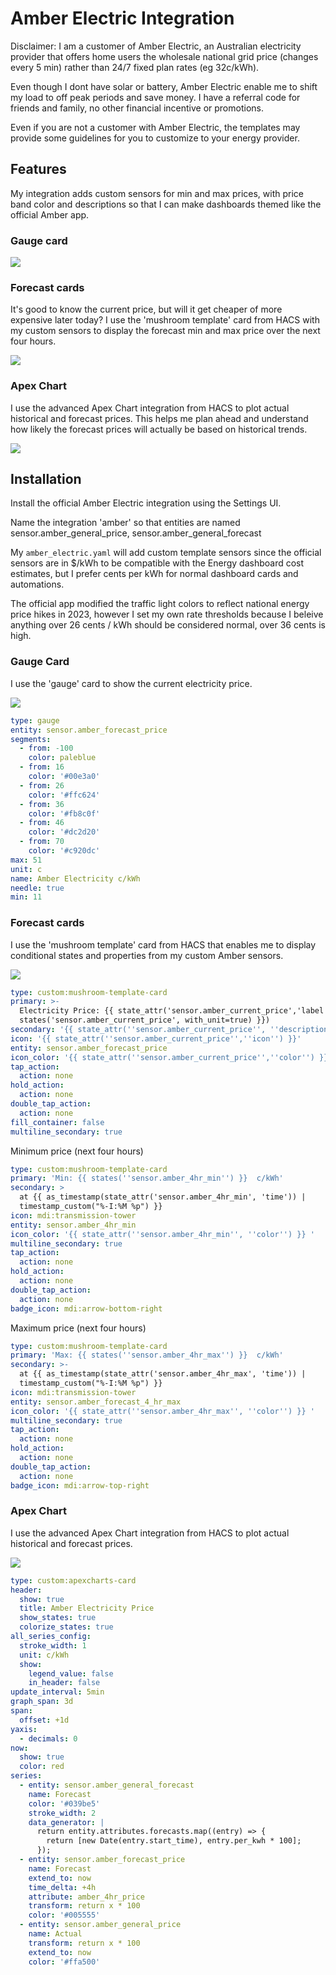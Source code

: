 # Amber Electric Integration

Disclaimer: I am a customer of Amber Electric, an Australian electricity provider that offers home users
the wholesale national grid price (changes every 5 min) rather than 24/7 fixed plan rates (eg 32c/kWh).

Even though I dont have solar or battery, Amber Electric enable me to shift my load to off peak periods and save money. I have a referral code for friends and family, no other financial incentive or promotions.

Even if you are not a customer with Amber Electric, the templates may provide some guidelines for you to customize to your energy provider.

## Features

My integration adds custom sensors for min and max prices, with price band color and descriptions so that I can make dashboards themed like the official Amber app.

### Gauge card

![](gauge_card.png)

### Forecast cards

It's good to know the current price, but will it get cheaper of more expensive later today? I use the 'mushroom template' card from HACS with my custom sensors to display the forecast min and max price over the next four hours.

![](forecast_cards.png)

### Apex Chart

I use the advanced Apex Chart integration from HACS to plot actual historical and forecast prices. This helps me plan ahead and understand how likely the forecast prices will actually be based on historical trends.

![](apex_chart.png)

## Installation

Install the official Amber Electric integration using the Settings UI.

Name the integration 'amber' so that entities are named sensor.amber_general_price, sensor.amber_general_forecast

My `amber_electric.yaml` will add custom template sensors since the official sensors are in $/kWh to be compatible 
with the Energy dashboard cost estimates, but I prefer cents per kWh for normal dashboard cards and automations.


The official app modified the traffic light colors to reflect national energy price hikes in 2023, however I set 
my own rate thresholds because I beleive anything over 26 cents / kWh should be considered normal, over 36 cents is high.


### Gauge Card

I use the 'gauge' card to show the current electricity price. 

![](gauge_card.png)

``` yaml
type: gauge
entity: sensor.amber_forecast_price
segments:
  - from: -100
    color: paleblue
  - from: 16
    color: '#00e3a0'
  - from: 26
    color: '#ffc624'
  - from: 36
    color: '#fb8c0f'
  - from: 46
    color: '#dc2d20'
  - from: 70
    color: '#c920dc'
max: 51
unit: c
name: Amber Electricity c/kWh
needle: true
min: 11
```

### Forecast cards

I use the 'mushroom template' card from HACS that enables me to display conditional states and properties from my custom Amber sensors.

![](forecast_cards.png)

``` yaml
type: custom:mushroom-template-card
primary: >-
  Electricity Price: {{ state_attr('sensor.amber_current_price','label') }} ({{
  states('sensor.amber_current_price', with_unit=true) }})
secondary: '{{ state_attr(''sensor.amber_current_price'', ''description'') }}'
icon: '{{ state_attr(''sensor.amber_current_price'',''icon'') }}'
entity: sensor.amber_forecast_price
icon_color: '{{ state_attr(''sensor.amber_current_price'',''color'') }}'
tap_action:
  action: none
hold_action:
  action: none
double_tap_action:
  action: none
fill_container: false
multiline_secondary: true
```

Minimum price (next four hours)

``` yaml
type: custom:mushroom-template-card
primary: 'Min: {{ states(''sensor.amber_4hr_min'') }}  c/kWh'
secondary: >
  at {{ as_timestamp(state_attr('sensor.amber_4hr_min', 'time')) |
  timestamp_custom("%-I:%M %p") }} 
icon: mdi:transmission-tower
entity: sensor.amber_4hr_min
icon_color: '{{ state_attr(''sensor.amber_4hr_min'', ''color'') }} '
multiline_secondary: true
tap_action:
  action: none
hold_action:
  action: none
double_tap_action:
  action: none
badge_icon: mdi:arrow-bottom-right
```

Maximum price (next four hours)

```yaml
type: custom:mushroom-template-card
primary: 'Max: {{ states(''sensor.amber_4hr_max'') }}  c/kWh'
secondary: >-
  at {{ as_timestamp(state_attr('sensor.amber_4hr_max', 'time')) |
  timestamp_custom("%-I:%M %p") }} 
icon: mdi:transmission-tower
entity: sensor.amber_forecast_4_hr_max
icon_color: '{{ state_attr(''sensor.amber_4hr_max'', ''color'') }} '
multiline_secondary: true
tap_action:
  action: none
hold_action:
  action: none
double_tap_action:
  action: none
badge_icon: mdi:arrow-top-right
```

### Apex Chart

I use the advanced Apex Chart integration from HACS to plot actual historical and forecast prices. 

![](apex_chart.png)

``` yaml
type: custom:apexcharts-card
header:
  show: true
  title: Amber Electricity Price
  show_states: true
  colorize_states: true
all_series_config:
  stroke_width: 1
  unit: c/kWh
  show:
    legend_value: false
    in_header: false
update_interval: 5min
graph_span: 3d
span:
  offset: +1d
yaxis:
  - decimals: 0
now:
  show: true
  color: red
series:
  - entity: sensor.amber_general_forecast
    name: Forecast
    color: '#039be5'
    stroke_width: 2
    data_generator: |
      return entity.attributes.forecasts.map((entry) => {
        return [new Date(entry.start_time), entry.per_kwh * 100];
      });
  - entity: sensor.amber_forecast_price
    name: Forecast
    extend_to: now
    time_delta: +4h
    attribute: amber_4hr_price
    transform: return x * 100
    color: '#005555'
  - entity: sensor.amber_general_price
    name: Actual
    transform: return x * 100
    extend_to: now
    color: '#ffa500'
```
